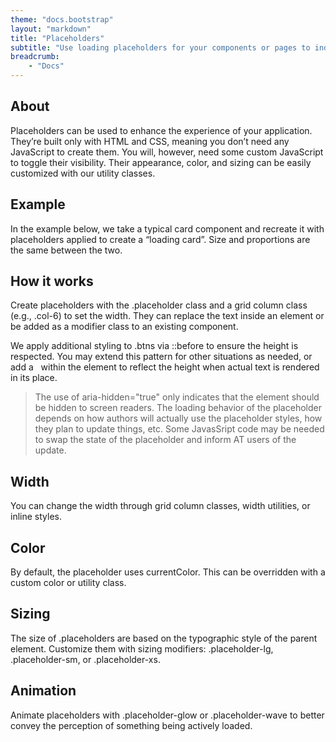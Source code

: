```yaml
---
theme: "docs.bootstrap"
layout: "markdown"
title: "Placeholders"
subtitle: "Use loading placeholders for your components or pages to indicate something may still be loading."
breadcrumb:
    - "Docs"
---
```


## About
Placeholders can be used to enhance the experience of your application. They’re built only with HTML and CSS, meaning you don’t need any JavaScript to create them. You will, however, need some custom JavaScript to toggle their visibility. Their appearance, color, and sizing can be easily customized with our utility classes.

## Example
In the example below, we take a typical card component and recreate it with placeholders applied to create a “loading card”. Size and proportions are the same between the two.

## How it works
Create placeholders with the .placeholder class and a grid column class (e.g., .col-6) to set the width. They can replace the text inside an element or be added as a modifier class to an existing component.

We apply additional styling to .btns via ::before to ensure the height is respected. You may extend this pattern for other situations as needed, or add a &nbsp; within the element to reflect the height when actual text is rendered in its place.

> The use of aria-hidden="true" only indicates that the element should be hidden to screen readers. The loading behavior of the placeholder depends on how authors will actually use the placeholder styles, how they plan to update things, etc. Some JavasSript code may be needed to swap the state of the placeholder and inform AT users of the update.

## Width
You can change the width through grid column classes, width utilities, or inline styles.

## Color
By default, the placeholder uses currentColor. This can be overridden with a custom color or utility class.

## Sizing
The size of .placeholders are based on the typographic style of the parent element. Customize them with sizing modifiers: .placeholder-lg, .placeholder-sm, or .placeholder-xs.

## Animation
Animate placeholders with .placeholder-glow or .placeholder-wave to better convey the perception of something being actively loaded.



